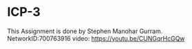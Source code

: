 # ICP-3
This Assignment is done by Stephen Manohar Gurram. NetworkID:700763916
video: https://youtu.be/CUNGqrHcGQw
